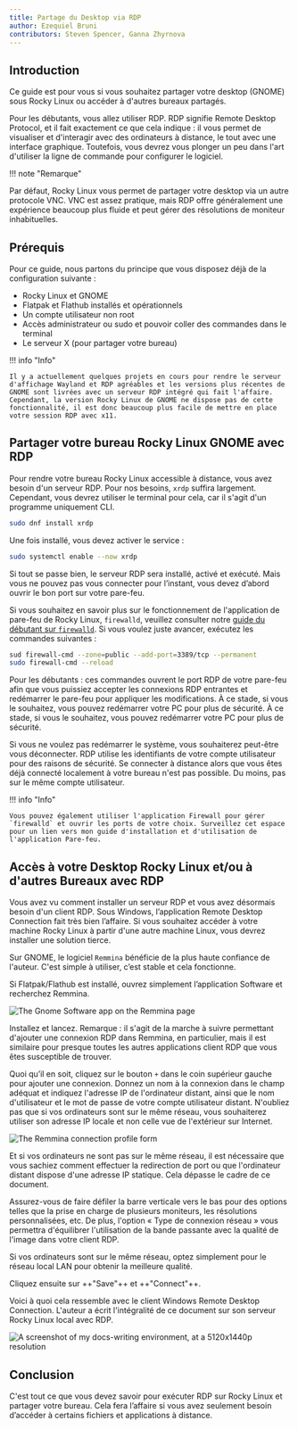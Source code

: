 ```yaml
---
title: Partage du Desktop via RDP
author: Ezequiel Bruni
contributors: Steven Spencer, Ganna Zhyrnova
---
```


## Introduction

Ce guide est pour vous si vous souhaitez partager votre desktop (GNOME) sous Rocky Linux ou accéder à d'autres bureaux partagés.

Pour les débutants, vous allez utiliser RDP. RDP signifie Remote Desktop Protocol, et il fait exactement ce que cela indique : il vous permet de visualiser et d'interagir avec des ordinateurs à distance, le tout avec une interface graphique. Toutefois, vous devrez vous plonger un peu dans l'art d'utiliser la ligne de commande pour configurer le logiciel.

!!! note "Remarque"

Par défaut, Rocky Linux vous permet de partager votre desktop via un autre protocole VNC. VNC est assez pratique, mais RDP offre généralement une expérience beaucoup plus fluide et peut gérer des résolutions de moniteur inhabituelles.

## Prérequis

Pour ce guide, nous partons du principe que vous disposez déjà de la configuration suivante :

- Rocky Linux et GNOME
- Flatpak et Flathub installés et opérationnels
- Un compte utilisateur non root
- Accès administrateur ou sudo et pouvoir coller des commandes dans le terminal
- Le serveur X (pour partager votre bureau)

!!! info "Info"

```
Il y a actuellement quelques projets en cours pour rendre le serveur d'affichage Wayland et RDP agréables et les versions plus récentes de GNOME sont livrées avec un serveur RDP intégré qui fait l'affaire. Cependant, la version Rocky Linux de GNOME ne dispose pas de cette fonctionnalité, il est donc beaucoup plus facile de mettre en place votre session RDP avec x11.
```

## Partager votre bureau Rocky Linux GNOME avec RDP

Pour rendre votre bureau Rocky Linux accessible à distance, vous avez besoin d'un serveur RDP. Pour nos besoins, `xrdp` suffira largement. Cependant, vous devrez utiliser le terminal pour cela, car il s'agit d'un programme uniquement CLI.

```bash
sudo dnf install xrdp
```

Une fois installé, vous devez activer le service :

```bash
sudo systemctl enable --now xrdp
```

Si tout se passe bien, le serveur RDP sera installé, activé et exécuté. Mais vous ne pouvez pas vous connecter pour l’instant, vous devez d’abord ouvrir le bon port sur votre pare-feu.

Si vous souhaitez en savoir plus sur le fonctionnement de l'application de pare-feu de Rocky Linux, `firewalld`, veuillez consulter notre [guide du débutant sur `firewalld`](../../guides/security/firewalld-beginners.md). Si vous voulez juste avancer, exécutez les commandes suivantes :

```bash
sud firewall-cmd --zone=public --add-port=3389/tcp --permanent
sudo firewall-cmd --reload
```

Pour les débutants : ces commandes ouvrent le port RDP de votre pare-feu afin que vous puissiez accepter les connexions RDP entrantes et redémarrer le pare-feu pour appliquer les modifications. À ce stade, si vous le souhaitez, vous pouvez redémarrer votre PC pour plus de sécurité. À ce stade, si vous le souhaitez, vous pouvez redémarrer votre PC pour plus de sécurité.

Si vous ne voulez pas redémarrer le système, vous souhaiterez peut-être vous déconnecter. RDP utilise les identifiants de votre compte utilisateur pour des raisons de sécurité. Se connecter à distance alors que vous êtes déjà connecté localement à votre bureau n'est pas possible. Du moins, pas sur le même compte utilisateur.

!!! info "Info"

```
Vous pouvez également utiliser l'application Firewall pour gérer `firewalld` et ouvrir les ports de votre choix. Surveillez cet espace pour un lien vers mon guide d'installation et d'utilisation de l'application Pare-feu.
```

## Accès à votre Desktop Rocky Linux et/ou à d'autres Bureaux avec RDP

Vous avez vu comment installer un serveur RDP et vous avez désormais besoin d'un client RDP. Sous Windows, l’application Remote Desktop Connection fait très bien l’affaire. Si vous souhaitez accéder à votre machine Rocky Linux à partir d'une autre machine Linux, vous devrez installer une solution tierce.

Sur GNOME, le logiciel `Remmina` bénéficie de la plus haute confiance de l'auteur. C'est simple à utiliser, c’est stable et cela fonctionne.

Si Flatpak/Flathub est installé, ouvrez simplement l’application Software et recherchez Remmina.

![The Gnome Software app on the Remmina page](images/rdp_images/01-remmina.png)

Installez et lancez. Remarque : il s'agit de la marche à suivre permettant d'ajouter une connexion RDP dans Remmina, en particulier, mais il est similaire pour presque toutes les autres applications client RDP que vous êtes susceptible de trouver.

Quoi qu’il en soit, cliquez sur le bouton `+` dans le coin supérieur gauche pour ajouter une connexion. Donnez un nom à la connexion dans le champ adéquat et indiquez l'adresse IP de l'ordinateur distant, ainsi que le nom d'utilisateur et le mot de passe de votre compte utilisateur distant. N'oubliez pas que si vos ordinateurs sont sur le même réseau, vous souhaiterez utiliser son adresse IP locale et non celle vue de l'extérieur sur Internet.

![The Remmina connection profile form](images/rdp_images/02-remmina-config.png)

Et si vos ordinateurs ne sont pas sur le même réseau, il est nécessaire que vous sachiez comment effectuer la redirection de port ou que l'ordinateur distant dispose d'une adresse IP statique. Cela dépasse le cadre de ce document.

Assurez-vous de faire défiler la barre verticale vers le bas pour des options telles que la prise en charge de plusieurs moniteurs, les résolutions personnalisées, etc. De plus, l'option « Type de connexion réseau » vous permettra d'équilibrer l'utilisation de la bande passante avec la qualité de l'image dans votre client RDP.

Si vos ordinateurs sont sur le même réseau, optez simplement pour le réseau local LAN pour obtenir la meilleure qualité.

Cliquez ensuite sur ++"Save"++ et ++"Connect"++.

Voici à quoi cela ressemble avec le client Windows Remote Desktop Connection. L'auteur a écrit l'intégralité de ce document sur son serveur Rocky Linux local avec RDP.

![A screenshot of my docs-writing environment, at a 5120x1440p resolution](images/rdp_images/03-rdp-connection.jpg)

## Conclusion

C'est tout ce que vous devez savoir pour exécuter RDP sur Rocky Linux et partager votre bureau. Cela fera l’affaire si vous avez seulement besoin d’accéder à certains fichiers et applications à distance.

